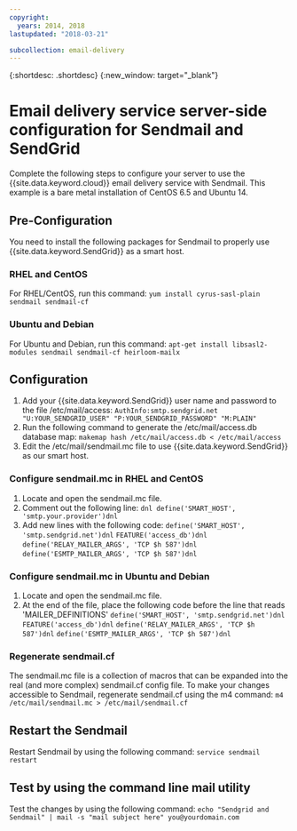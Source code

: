 ```yaml
---
copyright:
  years: 2014, 2018
lastupdated: "2018-03-21"

subcollection: email-delivery
---
```


{:shortdesc: .shortdesc}
{:new_window: target="_blank"}

# Email delivery service server-side configuration for Sendmail and SendGrid

Complete the following steps to configure your server to use the {{site.data.keyword.cloud}} email delivery service with Sendmail. This example is a bare metal installation of CentOS 6.5 and Ubuntu 14.

## Pre-Configuration

You need to install the following packages for Sendmail to properly use {{site.data.keyword.SendGrid}} as a smart host.

### RHEL and CentOS
For RHEL/CentOS, run this command:
`yum install cyrus-sasl-plain sendmail sendmail-cf`

### Ubuntu and Debian
For Ubuntu and Debian, run this command:
`apt-get install libsasl2-modules sendmail sendmail-cf heirloom-mailx`

## Configuration

1. Add your {{site.data.keyword.SendGrid}} user name and password to the file /etc/mail/access:
`AuthInfo:smtp.sendgrid.net "U:YOUR_SENDGRID_USER" "P:YOUR_SENDGRID_PASSWORD" "M:PLAIN"`
2. Run the following command to generate the /etc/mail/access.db database map:
`makemap hash /etc/mail/access.db < /etc/mail/access`
3. Edit the /etc/mail/sendmail.mc file to use {{site.data.keyword.SendGrid}} as our smart host.

### Configure sendmail.mc in RHEL and CentOS
1. Locate and open the sendmail.mc file.
2. Comment out the following line: 
`dnl define('SMART_HOST', 'smtp.your.provider')dnl`
3. Add new lines with the following code:
`define('SMART_HOST', 'smtp.sendgrid.net')dnl`
`FEATURE('access_db')dnl`
`define('RELAY_MAILER_ARGS', 'TCP $h 587')dnl`
`define('ESMTP_MAILER_ARGS', 'TCP $h 587')dnl`

### Configure sendmail.mc in Ubuntu and Debian
1. Locate and open the sendmail.mc file.
2. At the end of the file, place the following code before the line that reads 'MAILER_DEFINITIONS'
`define('SMART_HOST', 'smtp.sendgrid.net')dnl`
`FEATURE('access_db')dnl`
`define('RELAY_MAILER_ARGS', 'TCP $h 587')dnl`
`define('ESMTP_MAILER_ARGS', 'TCP $h 587')dnl`

### Regenerate sendmail.cf
The sendmail.mc file is a collection of macros that can be expanded into the real (and more complex) sendmail.cf config file. To make your changes accessible to Sendmail, regenerate sendmail.cf using the m4 command:
`m4 /etc/mail/sendmail.mc > /etc/mail/sendmail.cf`

## Restart the Sendmail
Restart Sendmail by using the following command:
`service sendmail restart`

## Test by using the command line mail utility
Test the changes by using the following command:
`echo "Sendgrid and Sendmail" | mail -s "mail subject here" you@yourdomain.com`
